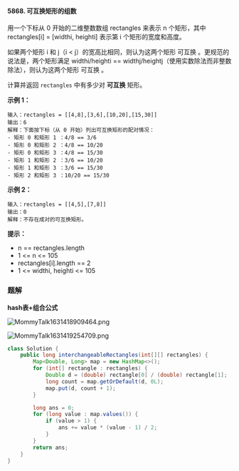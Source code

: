 #### 5868. 可互换矩形的组数

用一个下标从 0 开始的二维整数数组 rectangles 来表示 n 个矩形，其中 rectangles[i] = [widthi, heighti] 表示第 i 个矩形的宽度和高度。

如果两个矩形 i 和 j（i < j）的宽高比相同，则认为这两个矩形 可互换 。更规范的说法是，两个矩形满足 widthi/heighti == widthj/heightj（使用实数除法而非整数除法），则认为这两个矩形 可互换 。

计算并返回 `rectangles` 中有多少对 **可互换** 矩形。

**示例 1：**

```shell
输入：rectangles = [[4,8],[3,6],[10,20],[15,30]]
输出：6
解释：下面按下标（从 0 开始）列出可互换矩形的配对情况：
- 矩形 0 和矩形 1 ：4/8 == 3/6
- 矩形 0 和矩形 2 ：4/8 == 10/20
- 矩形 0 和矩形 3 ：4/8 == 15/30
- 矩形 1 和矩形 2 ：3/6 == 10/20
- 矩形 1 和矩形 3 ：3/6 == 15/30
- 矩形 2 和矩形 3 ：10/20 == 15/30
```

**示例 2：**

```shell
输入：rectangles = [[4,5],[7,8]]
输出：0
解释：不存在成对的可互换矩形。
```

**提示：**

* n == rectangles.length
* 1 <= n <= 105
* rectangles[i].length == 2
* 1 <= widthi, heighti <= 105

### 题解

**hash表+组合公式**

![MommyTalk1631418909464.png](http://gitlab.wsh-study.com/xp-study/LeeteCode/-/blob/master/数据结构/基础数据结构/Hash表/images/可互换矩形的组数/1.jpg)

![MommyTalk1631419254709.png](http://gitlab.wsh-study.com/xp-study/LeeteCode/-/blob/master/数据结构/基础数据结构/Hash表/images/可互换矩形的组数/2.jpg)

```java
class Solution {
    public long interchangeableRectangles(int[][] rectangles) {
        Map<Double, Long> map = new HashMap<>();
        for (int[] rectangle : rectangles) {
            Double d = (double) rectangle[0] / (double) rectangle[1];
            long count = map.getOrDefault(d, 0L);
            map.put(d, count + 1);
        }

        long ans = 0;
        for (long value : map.values()) {
            if (value > 1) {
                ans += value * (value - 1) / 2;
            }
        }
        return ans;
    }
}
```

